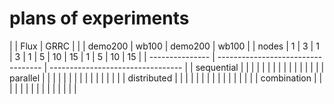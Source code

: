 # plans of experiments

|                 |  Flux                              |              GRRC                 |
|                 |    demo200       |      wb100      |     demo200     |     wb100       |
|     nodes       |  1     |    3    | 1     |    3    | 1 | 5 | 10 | 15 | 1 | 5 | 10 | 15 |
| --------------- | ---------------------------------- | --------------------------------- |
|  sequential     |        |         |   |   |    |    |   |   |    |    |   |   |    |    |
|  parallel       |        |         |   |   |    |    |   |   |    |    |   |   |    |    |
|  distributed    |        |         |   |   |    |    |   |   |    |    |   |   |    |    |
|  combination    |        |         |   |   |    |    |   |   |    |    |   |   |    |    |